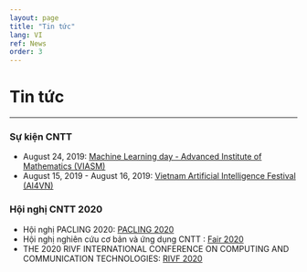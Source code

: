 ```yaml
---
layout: page
title: "Tin tức"
lang: VI
ref: News
order: 3
---
```

# Tin tức
---

### Sự kiện CNTT
* August 24, 2019: [Machine Learning day - Advanced Institute of Mathematics (VIASM)](https://viasm.edu.vn/hdkh/machine-learning-day)
* August 15, 2019 - August 16, 2019: [Vietnam Artificial Intelligence Festival (AI4VN)](https://ai4vn.vnexpress.net)

### Hội nghị CNTT 2020
* Hội nghị PACLING 2020: [PACLING 2020](https://vlsp.org.vn/paclic2020/)
* Hội nghị nghiên cứu cơ bản và ứng dụng CNTT : [Fair 2020](http://fair.conf.vn/)
* THE 2020 RIVF INTERNATIONAL CONFERENCE ON COMPUTING AND COMMUNICATION TECHNOLOGIES: [RIVF 2020](https://rivf2020.rmit.edu.vn/)
